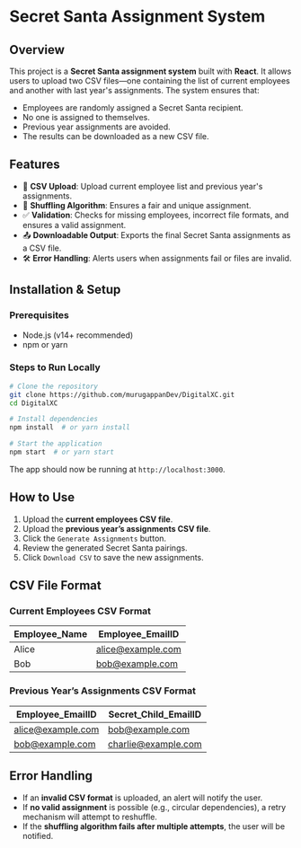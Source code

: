 # Secret Santa Assignment System

## Overview
This project is a **Secret Santa assignment system** built with **React**. It allows users to upload two CSV files—one containing the list of current employees and another with last year's assignments. The system ensures that:

- Employees are randomly assigned a Secret Santa recipient.
- No one is assigned to themselves.
- Previous year assignments are avoided.
- The results can be downloaded as a new CSV file.

## Features
- 📂 **CSV Upload**: Upload current employee list and previous year's assignments.
- 🔄 **Shuffling Algorithm**: Ensures a fair and unique assignment.
- ✅ **Validation**: Checks for missing employees, incorrect file formats, and ensures a valid assignment.
- 📤 **Downloadable Output**: Exports the final Secret Santa assignments as a CSV file.
- 🛠 **Error Handling**: Alerts users when assignments fail or files are invalid.

## Installation & Setup

### Prerequisites
- Node.js (v14+ recommended)
- npm or yarn

### Steps to Run Locally
```bash
# Clone the repository
git clone https://github.com/murugappanDev/DigitalXC.git
cd DigitalXC

# Install dependencies
npm install  # or yarn install

# Start the application
npm start  # or yarn start
```

The app should now be running at `http://localhost:3000`.

## How to Use
1. Upload the **current employees CSV file**.
2. Upload the **previous year’s assignments CSV file**.
3. Click the `Generate Assignments` button.
4. Review the generated Secret Santa pairings.
5. Click `Download CSV` to save the new assignments.

## CSV File Format
### **Current Employees CSV Format**
| Employee_Name | Employee_EmailID |
|--------------|----------------|
| Alice        | alice@example.com |
| Bob          | bob@example.com |

### **Previous Year’s Assignments CSV Format**
| Employee_EmailID | Secret_Child_EmailID |
|-----------------|---------------------|
| alice@example.com | bob@example.com |
| bob@example.com   | charlie@example.com |

## Error Handling
- If an **invalid CSV format** is uploaded, an alert will notify the user.
- If **no valid assignment** is possible (e.g., circular dependencies), a retry mechanism will attempt to reshuffle.
- If the **shuffling algorithm fails after multiple attempts**, the user will be notified.